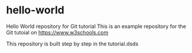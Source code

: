 # hello-world
Hello World repository for Git tutorial
This is an example repository for the Git tutoial on https://www.w3schools.com

This repository is built step by step in the tutorial.dsds